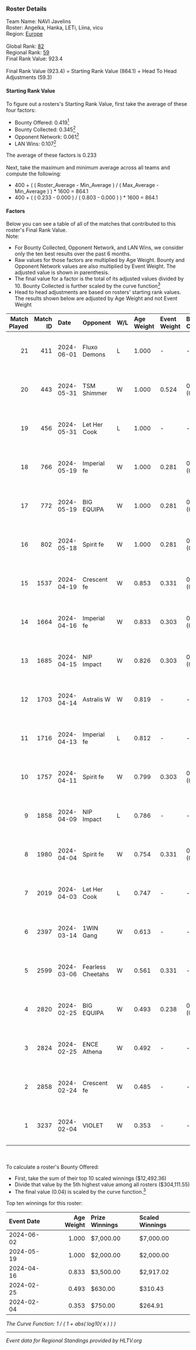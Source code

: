 ### Roster Details<br />
Team Name: NAVI Javelins<br />
Roster: Angelka, Hanka, LETi, Liina, vicu<br />
Region: [Europe]( ../standings_europe.md)<br />
<br />
Global Rank: [82](../standings_global.md)<br />
Regional Rank: [59]( ../standings_europe.md)<br />
Final Rank Value:  923.4<br />
<br />
Final Rank Value (923.4) = Starting Rank Value (864.1) + Head To Head Adjustments (59.3)<br />

#### Starting Rank Value<br />
To figure out a rosters's Starting Rank Value, first take the average of these four factors:<br />
- Bounty Offered: 0.419[<sup>1</sup>](#table2)
- Bounty Collected: 0.345[<sup>2</sup>](#table1)
- Opponent Network: 0.061[<sup>2</sup>](#table1)
- LAN Wins: 0.107[<sup>2</sup>](#table1)

The average of these factors is 0.233<br />
<br />
Next, take the maximum and minimum average across all teams and compute the following:<br />
- 400 + ( ( Roster_Average - Min_Average ) / ( Max_Average - Min_Average ) ) * 1600 = 864.1
- 400 + ( ( 0.233 - 0.000 ) / ( 0.803 - 0.000 ) ) * 1600 = 864.1


#### Factors<br />
Below you can see a table of all of the matches that contributed to this roster's Final Rank Value.<br />
Note:<br />

- For Bounty Collected, Opponent Network, and LAN Wins, we consider only the ten best results over the past 6 months.
- Raw values for those factors are multiplied by Age Weight. Bounty and Opponent Network values are also multiplied by Event Weight. The adjusted value is shown in parenthesis.
- The final value for a factor is the total of its adjusted values divided by 10. Bounty Collected is further scaled by the curve function[<sup>3</sup>](#curveFunction)
- Head to head adjustments are based on rosters' starting rank values. The results shown below are adjusted by Age Weight and not Event Weight
<span id="table1"></span><br />


| Match Played | Match ID | Date       | Opponent          | W/L | Age Weight | Event Weight | Bounty Collected | Opponent Network | LAN Wins  | H2H Adj. | Roster                            |
| -: | -: | :- | :- | :- | :- | :- | :- | :- | :- | -: | :- |
|           21 |      411 | 2024-06-01 | Fluxo Demons      | L   | 1.000      | -            | -                | -                | -         |   -16.19 | Angelka, Hanka, LETi, Liina, vicu |
|           20 |      443 | 2024-05-31 | TSM Shimmer       | W   | 1.000      | 0.524        | 0.025 (0.013)    | 0.269 (0.141)    | 1 (1.000) |     7.88 | Angelka, Hanka, LETi, Liina, vicu |
|           19 |      456 | 2024-05-31 | Let Her Cook      | L   | 1.000      | -            | -                | -                | -         |   -15.87 | Angelka, Hanka, LETi, Liina, vicu |
|           18 |      766 | 2024-05-19 | Imperial fe       | W   | 1.000      | 0.281        | 0.178 (0.050)    | 0.393 (0.111)    | 0 (0.000) |    22.38 | Angelka, Hanka, LETi, Liina, vicu |
|           17 |      772 | 2024-05-19 | BIG EQUIPA        | W   | 1.000      | 0.281        | 0.025 (0.007)    | 0.295 (0.083)    | 0 (0.000) |    12.01 | Angelka, Hanka, LETi, Liina, vicu |
|           16 |      802 | 2024-05-18 | Spirit fe         | W   | 1.000      | 0.281        | 0.005 (0.001)    | 0.065 (0.018)    | 0 (0.000) |     5.17 | Angelka, Hanka, LETi, Liina, vicu |
|           15 |     1537 | 2024-04-19 | Crescent fe       | W   | 0.853      | 0.331        | 0.007 (0.002)    | 0.122 (0.035)    | 0 (0.000) |     5.04 | Angelka, Hanka, LETi, Liina, vicu |
|           14 |     1664 | 2024-04-16 | Imperial fe       | W   | 0.833      | 0.303        | 0.178 (0.045)    | 0.393 (0.099)    | 0 (0.000) |    20.10 | Angelka, Hanka, LETi, Liina, vicu |
|           13 |     1685 | 2024-04-15 | NIP Impact        | W   | 0.826      | 0.303        | 0.006 (0.001)    | 0.197 (0.049)    | 0 (0.000) |     9.18 | Angelka, Hanka, LETi, Liina, vicu |
|           12 |     1703 | 2024-04-14 | Astralis W        | W   | 0.819      | -            | -                | -                | 0 (0.000) |     4.92 | Angelka, Hanka, LETi, Liina, vicu |
|           11 |     1716 | 2024-04-13 | Imperial fe       | L   | 0.812      | -            | -                | -                | -         |    -5.48 | Angelka, Hanka, LETi, Liina, vicu |
|           10 |     1757 | 2024-04-11 | Spirit fe         | W   | 0.799      | 0.303        | 0.005 (0.001)    | -                | 0 (0.000) |     5.53 | Angelka, Hanka, LETi, Liina, vicu |
|            9 |     1858 | 2024-04-09 | NIP Impact        | L   | 0.786      | -            | -                | -                | -         |   -16.50 | Angelka, Hanka, LETi, Liina, vicu |
|            8 |     1980 | 2024-04-04 | Spirit fe         | W   | 0.754      | 0.331        | 0.005 (0.001)    | 0.065 (0.016)    | 0 (0.000) |     5.33 | Angelka, Hanka, LETi, Liina, vicu |
|            7 |     2019 | 2024-04-03 | Let Her Cook      | L   | 0.747      | -            | -                | -                | -         |    -9.11 | Angelka, Hanka, LETi, Liina, vicu |
|            6 |     2397 | 2024-03-14 | 1WIN Gang         | W   | 0.613      | -            | -                | -                | -         |     4.28 | Angelka, Hanka, LETi, Liina, vicu |
|            5 |     2599 | 2024-03-06 | Fearless Cheetahs | W   | 0.561      | 0.331        | -                | 0.121 (0.022)    | -         |     4.96 | Angelka, Hanka, LETi, Liina, vicu |
|            4 |     2820 | 2024-02-25 | BIG EQUIPA        | W   | 0.493      | 0.238        | 0.025 (0.003)    | 0.295 (0.035)    | -         |     6.55 | Angelka, Hanka, LETi, Liina, vicu |
|            3 |     2824 | 2024-02-25 | ENCE Athena       | W   | 0.492      | -            | -                | -                | -         |     3.75 | Angelka, Hanka, LETi, Liina, vicu |
|            2 |     2858 | 2024-02-24 | Crescent fe       | W   | 0.485      | -            | -                | -                | -         |     3.99 | Angelka, Hanka, LETi, Liina, vicu |
|            1 |     3237 | 2024-02-04 | VIOLET            | W   | 0.353      | -            | -                | -                | -         |     1.34 | Angelka, Hanka, LETi, Liina, vicu |

<br />
<span id="table2"></span><br />
To calculate a roster's Bounty Offered:<br />

- First, take the sum of their top 10 scaled winnings ($12,492.36)
- Divide that value by the 5th highest value among all rosters ($304,111.55)
- The final value (0.04) is scaled by the curve function.[<sup>3</sup>](#curveFunction)

Top ten winnings for this roster:<br />

| Event Date | Age Weight | Prize Winnings | Scaled Winnings |
| :- | -: | :- | :- |
| 2024-06-02 |      1.000 | $7,000.00      | $7,000.00       |
| 2024-05-19 |      1.000 | $2,000.00      | $2,000.00       |
| 2024-04-16 |      0.833 | $3,500.00      | $2,917.02       |
| 2024-02-25 |      0.493 | $630.00        | $310.43         |
| 2024-02-04 |      0.353 | $750.00        | $264.91         |


<span id="curveFunction"></span>_The Curve Function: 1 / ( 1 + abs( log10( x ) ) )_<br />

---
_Event data for Regional Standings provided by HLTV.org_<br />
